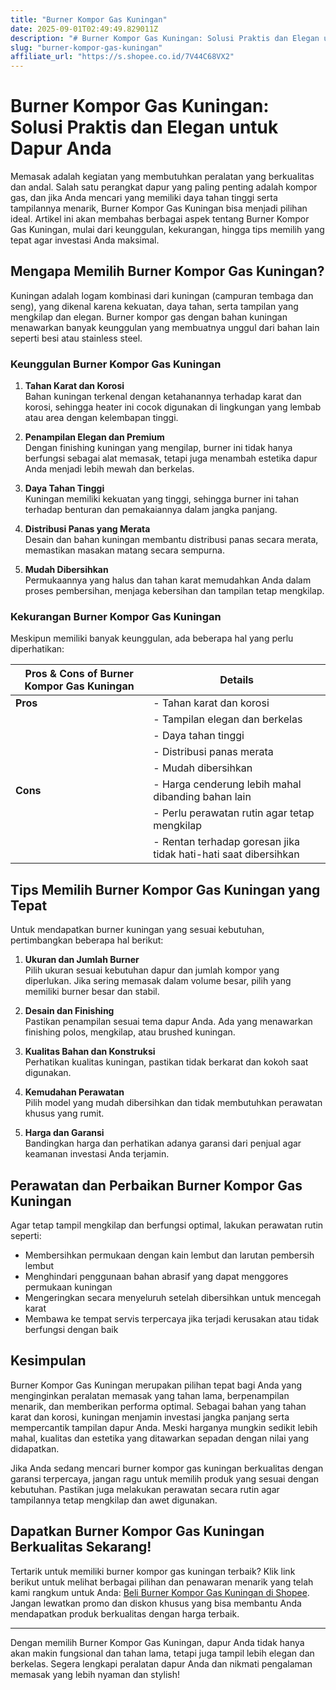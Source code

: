 ```yaml
---
title: "Burner Kompor Gas Kuningan"
date: 2025-09-01T02:49:49.829011Z
description: "# Burner Kompor Gas Kuningan: Solusi Praktis dan Elegan untuk Dapur Anda..."
slug: "burner-kompor-gas-kuningan"
affiliate_url: "https://s.shopee.co.id/7V44C68VX2"
---
```

# Burner Kompor Gas Kuningan: Solusi Praktis dan Elegan untuk Dapur Anda

Memasak adalah kegiatan yang membutuhkan peralatan yang berkualitas dan andal. Salah satu perangkat dapur yang paling penting adalah kompor gas, dan jika Anda mencari yang memiliki daya tahan tinggi serta tampilannya menarik, Burner Kompor Gas Kuningan bisa menjadi pilihan ideal. Artikel ini akan membahas berbagai aspek tentang Burner Kompor Gas Kuningan, mulai dari keunggulan, kekurangan, hingga tips memilih yang tepat agar investasi Anda maksimal.

## Mengapa Memilih Burner Kompor Gas Kuningan?

Kuningan adalah logam kombinasi dari kuningan (campuran tembaga dan seng), yang dikenal karena kekuatan, daya tahan, serta tampilan yang mengkilap dan elegan. Burner kompor gas dengan bahan kuningan menawarkan banyak keunggulan yang membuatnya unggul dari bahan lain seperti besi atau stainless steel.

### Keunggulan Burner Kompor Gas Kuningan

1. **Tahan Karat dan Korosi**  
Bahan kuningan terkenal dengan ketahanannya terhadap karat dan korosi, sehingga heater ini cocok digunakan di lingkungan yang lembab atau area dengan kelembapan tinggi.

2. **Penampilan Elegan dan Premium**  
Dengan finishing kuningan yang mengilap, burner ini tidak hanya berfungsi sebagai alat memasak, tetapi juga menambah estetika dapur Anda menjadi lebih mewah dan berkelas.

3. **Daya Tahan Tinggi**  
Kuningan memiliki kekuatan yang tinggi, sehingga burner ini tahan terhadap benturan dan pemakaiannya dalam jangka panjang.

4. **Distribusi Panas yang Merata**  
Desain dan bahan kuningan membantu distribusi panas secara merata, memastikan masakan matang secara sempurna.

5. **Mudah Dibersihkan**  
Permukaannya yang halus dan tahan karat memudahkan Anda dalam proses pembersihan, menjaga kebersihan dan tampilan tetap mengkilap.

### Kekurangan Burner Kompor Gas Kuningan

Meskipun memiliki banyak keunggulan, ada beberapa hal yang perlu diperhatikan:

| **Pros & Cons of Burner Kompor Gas Kuningan** | **Details**                                                      |
|----------------------------------------------|------------------------------------------------------------------|
| **Pros**                                   | - Tahan karat dan korosi                                        |
|                                              | - Tampilan elegan dan berkelas                                  |
|                                              | - Daya tahan tinggi                                            |
|                                              | - Distribusi panas merata                                       |
|                                              | - Mudah dibersihkan                                            |
| **Cons**                                   | - Harga cenderung lebih mahal dibanding bahan lain             |
|                                              | - Perlu perawatan rutin agar tetap mengkilap                     |
|                                              | - Rentan terhadap goresan jika tidak hati-hati saat dibersihkan |

## Tips Memilih Burner Kompor Gas Kuningan yang Tepat

Untuk mendapatkan burner kuningan yang sesuai kebutuhan, pertimbangkan beberapa hal berikut:

1. **Ukuran dan Jumlah Burner**  
Pilih ukuran sesuai kebutuhan dapur dan jumlah kompor yang diperlukan. Jika sering memasak dalam volume besar, pilih yang memiliki burner besar dan stabil.

2. **Desain dan Finishing**  
Pastikan penampilan sesuai tema dapur Anda. Ada yang menawarkan finishing polos, mengkilap, atau brushed kuningan.

3. **Kualitas Bahan dan Konstruksi**  
Perhatikan kualitas kuningan, pastikan tidak berkarat dan kokoh saat digunakan.

4. **Kemudahan Perawatan**  
Pilih model yang mudah dibersihkan dan tidak membutuhkan perawatan khusus yang rumit.

5. **Harga dan Garansi**  
Bandingkan harga dan perhatikan adanya garansi dari penjual agar keamanan investasi Anda terjamin.

## Perawatan dan Perbaikan Burner Kompor Gas Kuningan

Agar tetap tampil mengkilap dan berfungsi optimal, lakukan perawatan rutin seperti:

- Membersihkan permukaan dengan kain lembut dan larutan pembersih lembut
- Menghindari penggunaan bahan abrasif yang dapat menggores permukaan kuningan
- Mengeringkan secara menyeluruh setelah dibersihkan untuk mencegah karat
- Membawa ke tempat servis terpercaya jika terjadi kerusakan atau tidak berfungsi dengan baik

## Kesimpulan

Burner Kompor Gas Kuningan merupakan pilihan tepat bagi Anda yang menginginkan peralatan memasak yang tahan lama, berpenampilan menarik, dan memberikan performa optimal. Sebagai bahan yang tahan karat dan korosi, kuningan menjamin investasi jangka panjang serta mempercantik tampilan dapur Anda. Meski harganya mungkin sedikit lebih mahal, kualitas dan estetika yang ditawarkan sepadan dengan nilai yang didapatkan.

Jika Anda sedang mencari burner kompor gas kuningan berkualitas dengan garansi terpercaya, jangan ragu untuk memilih produk yang sesuai dengan kebutuhan. Pastikan juga melakukan perawatan secara rutin agar tampilannya tetap mengkilap dan awet digunakan.

## Dapatkan Burner Kompor Gas Kuningan Berkualitas Sekarang!

Tertarik untuk memiliki burner kompor gas kuningan terbaik? Klik link berikut untuk melihat berbagai pilihan dan penawaran menarik yang telah kami rangkum untuk Anda: [Beli Burner Kompor Gas Kuningan di Shopee](https://s.shopee.co.id/7V44C68VX2). Jangan lewatkan promo dan diskon khusus yang bisa membantu Anda mendapatkan produk berkualitas dengan harga terbaik.

---

Dengan memilih Burner Kompor Gas Kuningan, dapur Anda tidak hanya akan makin fungsional dan tahan lama, tetapi juga tampil lebih elegan dan berkelas. Segera lengkapi peralatan dapur Anda dan nikmati pengalaman memasak yang lebih nyaman dan stylish!